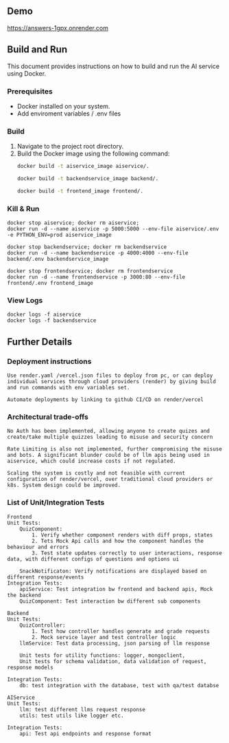 
## Demo
https://answers-1gpx.onrender.com


## Build and Run

This document provides instructions on how to build and run the AI service using Docker.

### Prerequisites

* Docker installed on your system.
* Add enviroment variables / .env files

### Build

1.  Navigate to the project root directory.
2.  Build the Docker image using the following command:
    ```bash
    docker build -t aiservice_image aiservice/.

    docker build -t backendservice_image backend/.

    docker build -t frontend_image frontend/.
    ```

### Kill & Run

    docker stop aiservice; docker rm aiservice;
    docker run -d --name aiservice -p 5000:5000 --env-file aiservice/.env -e PYTHON_ENV=prod aiservice_image

    docker stop backendservice; docker rm backendservice
    docker run -d --name backendservice -p 4000:4000 --env-file backend/.env backendservice_image

    docker stop frontendservice; docker rm frontendservice
    docker run -d --name frontendservice -p 3000:80 --env-file frontend/.env frontend_image

### View Logs
    docker logs -f aiservice
    docker logs -f backendservice


## Further Details

### Deployment instructions

    Use render.yaml /vercel.json files to deploy from pc, or can deploy individual services through cloud providers (render) by giving build and run commands with env variables set.

    Automate deployments by linking to github CI/CD on render/vercel 

### Architectural trade-offs
    
    No Auth has been implemented, allowing anyone to create quizes and create/take multiple quizzes leading to misuse and security concern

    Rate Limiting is also not implemented, further compromising the misuse and bots. A significant blunder could be of llm apis being used in aiservice, which could increase costs if not regulated.

    Scaling the system is costly and not feasible with current configuration of render/vercel, over traditional cloud providers or k8s. System design could be improved.

### List of Unit/Integration Tests

    Frontend
    Unit Tests: 
        QuizComponent: 
            1. Verify whether component renders with diff props, states
            2. Tets Mock Api calls and how the component handles the behaviour and errors
            3. Test state updates correctly to user interactions, response data, with different configs of questions and options ui
        
        SnackNotificaton: Verify notifications are displayed based on different response/events
    Integration Tests:
        apiService: Test integration bw frontend and backend apis, Mock the backend
        QuizComponent: Test interaction bw different sub components
    
    Backend
    Unit Tests:
        QuizController:
            1. Test how controller handles generate and grade requests
            2. Mock service layer and test controller logic
        llmService: Test data processing, json parsing of llm response
    
        Unit tests for utility functions: logger, mongoclient, 
        Unit tests for schema validation, data validation of request, response models 

    Integration Tests:
        db: test integration with the database, test with qa/test databse

    AIService
    Unit Tests:
        llm: test different llms request response
        utils: test utils like logger etc.
    
    Integration Tests:
        api: Test api endpoints and response format
        